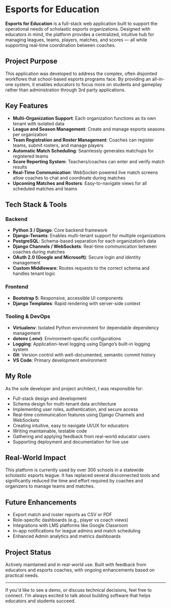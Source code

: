 # Esports for Education

**Esports for Education** is a full-stack web application built to support the operational needs of scholastic esports organizations. Designed with educators in mind, the platform provides a centralized, intuitive hub for managing leagues, teams, players, matches, and scores — all while supporting real-time coordination between coaches.

## Project Purpose

This application was developed to address the complex, often disjointed workflows that school-based esports programs face. By providing an all-in-one system, it enables educators to focus more on students and gameplay rather than administration through 3rd party applications.

## Key Features

- **Multi-Organization Support**: Each organization functions as its own tenant with isolated data
- **League and Season Management**: Create and manage esports seasons per organization
- **Team Registration and Roster Management**: Coaches can register teams, submit rosters, and manage players
- **Automatic Match Scheduling**: Seamlessly generates matchups for registered teams
- **Score Reporting System**: Teachers/coaches can enter and verify match results
- **Real-Time Communication**: WebSocket-powered live match screens allow coaches to chat and coordinate during matches
- **Upcoming Matches and Rosters**: Easy-to-navigate views for all scheduled matches and teams

## Tech Stack & Tools

### Backend

- **Python 3 / Django**: Core backend framework
- **Django-Tenants**: Enables multi-tenant support for multiple organizations
- **PostgreSQL**: Schema-based separation for each organization’s data
- **Django Channels / WebSockets**: Real-time communication between coaches during matches
- **OAuth 2.0 (Google and Microsoft)**: Secure login and identity management
- **Custom Middleware**: Routes requests to the correct schema and handles tenant logic

### Frontend

- **Bootstrap 5**: Responsive, accessible UI components
- **Django Templates**: Rapid rendering with server-side context

### Tooling & DevOps

- **Virtualenv**: Isolated Python environment for dependable dependency management
- **dotenv (.env)**: Environment-specific configurations
- **Logging**: Application-level logging using Django’s built-in logging system
- **Git**: Version control with well-documented, semantic commit history
- **VS Code**: Primary development environment

## My Role

As the sole developer and project architect, I was responsible for:

- Full-stack design and development
- Schema design for multi-tenant data architecture
- Implementing user roles, authentication, and secure access
- Real-time communication features using Django Channels and WebSockets
- Creating intuitive, easy to navigate UI/UX for educators
- Writing maintainable, testable code
- Gathering and applying feedback from real-world educator users
- Supporting deployment and documentation for live use

## Real-World Impact

This platform is currently used by over 300 schools in a statewide scholastic esports league. It has replaced several disconnected tools and significantly reduced the time and effort required by coaches and organizers to manage teams and matches.

## Future Enhancements

- Export match and roster reports as CSV or PDF
- Role-specific dashboards (e.g., player vs coach views)
- Integrations with LMS platforms like Google Classroom
- In-app notifications for league admins and match scheduling
- Enhanced Admin analytics and metrics dashboards

## Project Status

Actively maintained and in real-world use. Built with feedback from educators and esports coaches, with ongoing enhancements based on practical needs.

---

If you'd like to see a demo, or discuss technical decisions, feel free to connect. I'm always excited to talk about building software that helps educators and students succeed.
